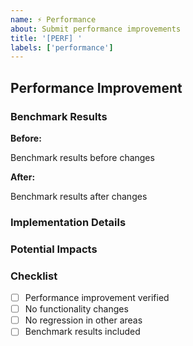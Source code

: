 ```yaml
---
name: ⚡ Performance
about: Submit performance improvements
title: '[PERF] '
labels: ['performance']
---
```


## Performance Improvement
<!-- Describe the performance improvement -->

### Benchmark Results
<!-- Include benchmark results -->

**Before:**

Benchmark results before changes

**After:**

Benchmark results after changes

### Implementation Details
<!-- Describe how the performance improvement works -->

### Potential Impacts
<!-- Describe any potential negative impacts -->

### Checklist
- [ ] Performance improvement verified
- [ ] No functionality changes
- [ ] No regression in other areas
- [ ] Benchmark results included
